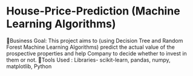 # House-Price-Prediction (Machine Learning Algorithms)

🎯Business Goal: This project aims to (using Decision Tree and Random Forest Machine Learning Algorithms) predict the actual value of the prospective properties and help Company to decide whether to invest in them or not.
🔧Tools Used : Libraries- scikit-learn, pandas, numpy, matplotlib, Python
